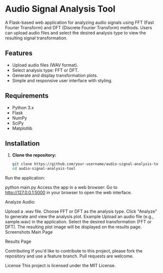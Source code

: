 # Audio Signal Analysis Tool

A Flask-based web application for analyzing audio signals using FFT (Fast Fourier Transform) and DFT (Discrete Fourier Transform) methods. Users can upload audio files and select the desired analysis type to view the resulting signal transformation.

## Features
- Upload audio files (WAV format).
- Select analysis type: FFT or DFT.
- Generate and display transformation plots.
- Simple and responsive user interface with styling.

## Requirements
- Python 3.x
- Flask
- NumPy
- SciPy
- Matplotlib

## Installation

1. **Clone the repository:**
   ```bash
   git clone https://github.com/your-username/audio-signal-analysis-tool.git
   cd audio-signal-analysis-tool
Run the application:

python main.py
Access the app in a web browser: Go to http://127.0.0.1:5000 in your browser to open the web interface.

Analyze Audio:

Upload a .wav file.
Choose FFT or DFT as the analysis type.
Click "Analyze" to generate and view the analysis plot.
Example
Upload an audio file (e.g., sample.wav) in the application.
Select the desired transformation (FFT or DFT).
The resulting plot image will be displayed on the results page.
Screenshots
Main Page

Results Page

Contributing
If you'd like to contribute to this project, please fork the repository and use a feature branch. Pull requests are welcome.

License
This project is licensed under the MIT License.
